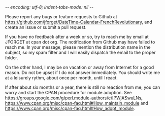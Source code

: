 -*- encoding: utf-8; indent-tabs-mode: nil -*-

Please   report  any   bugs   or  feature   requests   to  Github   at
<https://github.com/jforget/DateTime-Calendar-FrenchRevolutionary>,
and create an issue or submit a pull request.

If you have no  feedback after a week or so, try to  reach me by email
at JFORGET  at cpan  dot org.  The notification  from Github  may have
failed to reach  me. In your message, please  mention the distribution
name in the subject, so my spam  filter and I will easily dispatch the
email to the proper folder.

On the other  hand, I may be  on vacation or away from  Internet for a
good  reason. Do  not be  upset if  I do  not answer  immediately. You
should write  me at a leisurely  rythm, about once per  month, until I
react.

If after about six  months or a year, there is  still no reaction from
me, you can worry and start the CPAN procedure for module adoption.
See <https://groups.google.com/g/perl.module-authors/c/IPWjASwuLNs>,
<https://www.cpan.org/misc/cpan-faq.html#How_maintain_module>
and <https://www.cpan.org/misc/cpan-faq.html#How_adopt_module>.

